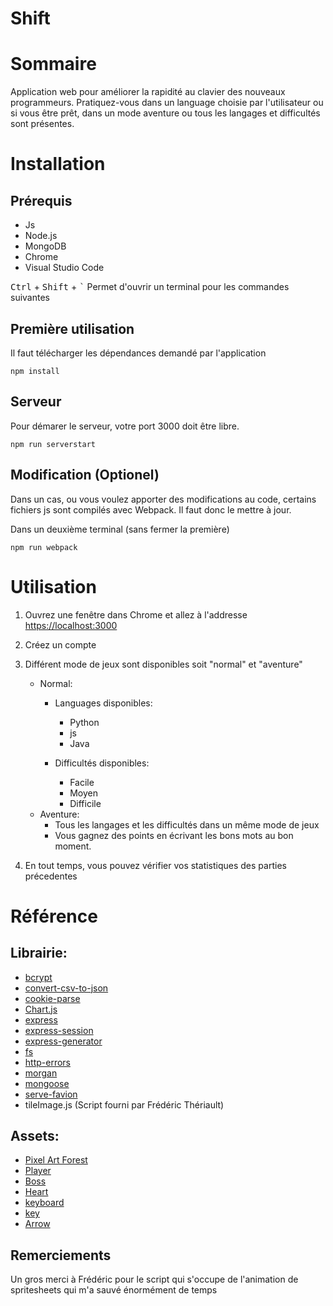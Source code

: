 # Shift

# Sommaire

Application web pour améliorer la rapidité au clavier des nouveaux programmeurs. Pratiquez-vous dans un language choisie par l'utilisateur ou si vous être prêt, dans un mode aventure ou tous les langages et difficultés sont présentes.

# Installation

## Prérequis

- Js
- Node.js
- MongoDB
- Chrome
- Visual Studio Code

<kbd>Ctrl</kbd> + <kbd>Shift</kbd> + <kbd>`</kbd> Permet d'ouvrir un terminal pour les commandes suivantes

## Première utilisation

Il faut télécharger les dépendances demandé par l'application

```
npm install
```

## Serveur

Pour démarer le serveur, votre port 3000 doit être libre.

```
npm run serverstart
```

## Modification (Optionel)

Dans un cas, ou vous voulez apporter des modifications au code, certains fichiers js sont compilés avec Webpack. Il faut donc le mettre à jour.

Dans un deuxième terminal (sans fermer la première)

```
npm run webpack
```

# Utilisation

1. Ouvrez une fenêtre dans Chrome et allez à l'addresse [https://localhost:3000](https://localhost:3000)
2. Créez un compte
3. Différent mode de jeux sont disponibles soit "normal" et "aventure"

   - Normal:
        - Languages disponibles:
            - Python
            - js
            - Java

        - Difficultés disponibles:
            - Facile
            - Moyen
            - Difficile
    - Aventure:
        - Tous les langages et les difficultés dans un même mode de jeux
        - Vous gagnez des points en écrivant les bons mots au bon moment.



4. En tout temps, vous pouvez vérifier vos statistiques des parties précedentes

# Référence
## Librairie:
- [bcrypt](https://www.npmjs.com/package/bcrypt)
- [convert-csv-to-json](https://www.npmjs.com/package/convert-csv-to-json)
- [cookie-parse](https://www.npmjs.com/package/cookie-parser)
- [Chart.js](https://www.chartjs.org/)
- [express](https://www.npmjs.com/package/express)
- [express-session](https://www.npmjs.com/package/express-session)
- [express-generator](https://www.npmjs.com/package/express-generator)
- [fs](https://www.npmjs.com/package/fs)
- [http-errors](https://www.npmjs.com/package/http-errors)
- [morgan](https://www.npmjs.com/package/morgan)
- [mongoose](https://www.npmjs.com/package/mongoose)
- [serve-favion](https://www.npmjs.com/package/serve-favicon)
- tileImage.js (Script fourni par Frédéric Thériault)

## Assets:
- [Pixel Art Forest](https://edermunizz.itch.io/free-pixel-art-forest)
- [Player](https://oco.itch.io/medieval-fantasy-character-pack)
- [Boss](https://itch.io/queue/c/844603/asset-packs?game_id=466748)
- [Heart](https://gpway.itch.io/2d-pixel-heart?download)
- [keyboard](https://codepen.io/irajsuhail/pen/mYMZVm)
- [key](https://iconarchive.com/show/keyboard-keys-icons-by-chromatix.html)
- [Arrow](https://www.flaticon.com/search?word=arrow)

## Remerciements
Un gros merci à Frédéric pour le script qui s'occupe de l'animation de spritesheets qui m'a sauvé énormément de temps
<!-- # Élements importants
## Dans une partie ...
Le clavier à été trouvé sur Internet. Il comprend une partie css et html.
J'ai apporté quelques modifications pour les besoins du projets.
- Un id par touche
- Du code javascript pour le changement de couleur après une touche appuyée -->
